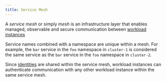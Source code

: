 ```yaml
---
title: Service Mesh
---
```

A *service mesh* or simply *mesh* is an infrastructure layer that enables
managed, observable and secure communication between
[workload instances](/docs/reference/glossary/#workload-instance)

Service names combined with a namespace are unique within a mesh. For example,
the `bar` service in the `foo` namespace in `cluster-1` is considered the same
service as the `bar` service in the `foo` namespace in `cluster-2`.

Since [identities](/docs/reference/glossary/#identity) are shared within the service
mesh, workload instances can authenticate communication with any other workload
instance within the same service mesh.

